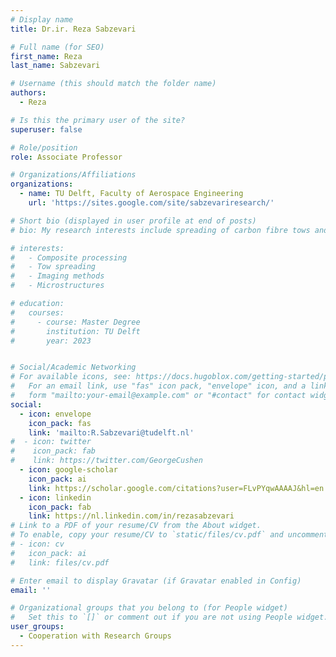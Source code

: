 ```yaml
---
# Display name
title: Dr.ir. Reza Sabzevari

# Full name (for SEO)
first_name: Reza
last_name: Sabzevari

# Username (this should match the folder name)
authors:
  - Reza

# Is this the primary user of the site?
superuser: false

# Role/position
role: Associate Professor

# Organizations/Affiliations
organizations:
  - name: TU Delft, Faculty of Aerospace Engineering
    url: 'https://sites.google.com/site/sabzevariresearch/'

# Short bio (displayed in user profile at end of posts)
# bio: My research interests include spreading of carbon fibre tows and defect detection and imaging

# interests:
#   - Composite processing
#   - Tow spreading
#   - Imaging methods
#   - Microstructures

# education:
#   courses:
#     - course: Master Degree
#       institution: TU Delft
#       year: 2023


# Social/Academic Networking
# For available icons, see: https://docs.hugoblox.com/getting-started/page-builder/#icons
#   For an email link, use "fas" icon pack, "envelope" icon, and a link in the
#   form "mailto:your-email@example.com" or "#contact" for contact widget.
social:
  - icon: envelope
    icon_pack: fas
    link: 'mailto:R.Sabzevari@tudelft.nl'
#  - icon: twitter
#    icon_pack: fab
#    link: https://twitter.com/GeorgeCushen
  - icon: google-scholar
    icon_pack: ai
    link: https://scholar.google.com/citations?user=FLvPYqwAAAAJ&hl=en
  - icon: linkedin
    icon_pack: fab
    link: https://nl.linkedin.com/in/rezasabzevari
# Link to a PDF of your resume/CV from the About widget.
# To enable, copy your resume/CV to `static/files/cv.pdf` and uncomment the lines below.
# - icon: cv
#   icon_pack: ai
#   link: files/cv.pdf

# Enter email to display Gravatar (if Gravatar enabled in Config)
email: ''

# Organizational groups that you belong to (for People widget)
#   Set this to `[]` or comment out if you are not using People widget.
user_groups:
  - Cooperation with Research Groups
---
```



